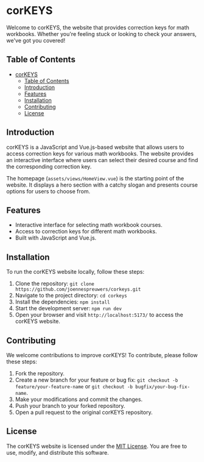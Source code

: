 # corKEYS

Welcome to corKEYS, the website that provides correction keys for math workbooks. Whether you're feeling stuck or looking to check your answers, we've got you covered!

## Table of Contents

- [corKEYS](#corkeys)
  - [Table of Contents](#table-of-contents)
  - [Introduction](#introduction)
  - [Features](#features)
  - [Installation](#installation)
  - [Contributing](#contributing)
  - [License](#license)

## Introduction

corKEYS is a JavaScript and Vue.js-based website that allows users to access correction keys for various math workbooks. The website provides an interactive interface where users can select their desired course and find the corresponding correction key.

The homepage (`assets/views/HomeView.vue`) is the starting point of the website. It displays a hero section with a catchy slogan and presents course options for users to choose from.

## Features

- Interactive interface for selecting math workbook courses.
- Access to correction keys for different math workbooks.
- Built with JavaScript and Vue.js.

## Installation

To run the corKEYS website locally, follow these steps:

1. Clone the repository: `git clone https://github.com/joennespreuwers/corkeys.git`
2. Navigate to the project directory: `cd corkeys`
3. Install the dependencies: `npm install`
4. Start the development server: `npm run dev`
5. Open your browser and visit `http://localhost:5173/` to access the corKEYS website.

## Contributing

We welcome contributions to improve corKEYS! To contribute, please follow these steps:

1. Fork the repository.
2. Create a new branch for your feature or bug fix: `git checkout -b feature/your-feature-name` or `git checkout -b bugfix/your-bug-fix-name`.
3. Make your modifications and commit the changes.
4. Push your branch to your forked repository.
5. Open a pull request to the original corKEYS repository.

## License

The corKEYS website is licensed under the [MIT License](LICENSE). You are free to use, modify, and distribute this software.

